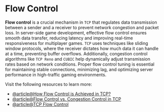 # Flow Control

**Flow control** is a crucial mechanism in `TCP` that regulates data transmission between a sender 
and a receiver to prevent network congestion and packet loss. In server-side game development,
effective flow control ensures smooth data transfer, reducing latency and improving real-time 
responsiveness for multiplayer games. `TCP` uses techniques like sliding window protocols, where 
the receiver dictates how much data it can handle at a time, preventing buffer overflows. 
Additionally, congestion control algorithms like `TCP Reno` and `CUBIC` help dynamically adjust 
transmission rates based on network conditions. Proper flow control tuning is essential for 
maintaining stable connections, minimizing lag, and optimizing server performance in 
high-traffic gaming environments.  

Visit the following resources to learn more:

- [@article@How Flow Control is Achieved in TCP?](https://datatracker.ietf.org/doc/html/rfc5681)  
- [@article@Flow Control vs. Congestion Control in TCP](https://www.baeldung.com/cs/tcp-flow-control-vs-congestion-control)
- [@article@TCP Flow Control](https://www.sanfoundry.com/computer-network-tcp-flow-control/)